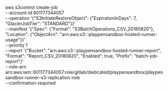 aws s3control create-job \
  --account-id 601177344057 \
  --operation '{"S3InitiateRestoreObject": {"ExpirationInDays": 7, "GlacierJobTier": "STANDARD"}}' \
  --manifest '{"Spec": {"Format": "S3BatchOperations_CSV_20180820"}, "Location": {"ObjectArn": "arn:aws:s3:::playpensandbox-hosted-runner-usage"}}' \
  --priority 1 \
  --report '{"Bucket": "arn:aws:s3:::playpensandbox-hosted-runner-report", "Format": "Report_CSV_20180820", "Enabled": true, "Prefix": "batch-job-report"}' \
  --role-arn arn:aws:iam::601177344057:role/gitlab/dedicated/playpensandbox/playpensandbox-runner-s3-replication-role \
  --confirmation-required
